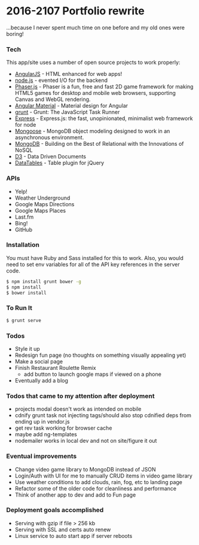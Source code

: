 # 2016-2107 Portfolio rewrite

...because I never spent much time on one before and my old ones were boring!

### Tech

This app/site uses a number of open source projects to work properly:

* [AngularJS](https://github.com/angular/angular) - HTML enhanced for web apps!
* [node.js](https://nodejs.org/en/) - evented I/O for the backend
* [Phaser.js](https://github.com/photonstorm/phaser) - Phaser is a fun, free and fast 2D game framework for making HTML5 games for desktop and mobile web browsers, supporting Canvas and WebGL rendering.
* [Angular Material](https://github.com/angular/material) - Material design for Angular
* [grunt](https://github.com/gruntjs/grunt) - Grunt: The JavaScript Task Runner
* [Express](https://github.com/expressjs/express) - Express.js: the fast, unopinionated, minimalist web framework for node
* [Mongoose](https://github.com/Automattic/mongoose) - MongoDB object modeling designed to work in an asynchronous environment.
* [MongoDB](https://www.mongodb.com/) - Building on the Best of Relational with the Innovations of NoSQL
* [D3](https://d3js.org/) - Data Driven Documents
* [DataTables](https://datatables.net/) - Table plugin for jQuery

### APIs

 - Yelp!
 - Weather Underground
 - Google Maps Directions
 - Google Maps Places
 - Last.fm
 - Bing!
 - GitHub

### Installation
You must have Ruby and Sass installed for this to work. Also, you would need to set env variables for all of the API key references in the server code.

```sh
$ npm install grunt bower -g
$ npm install
$ bower install
```

### To Run It
```sh
$ grunt serve
```


### Todos
- Style it up
- Redesign fun page (no thoughts on something visually appealing yet)
- Make a social page
- Finish Restaurant Roulette Remix
  - add button to launch google maps if viewed on a phone
- Eventually add a blog
 
 
### Todos that came to my attention after deployment
- projects modal doesn't work as intended on mobile
- cdnify grunt task not injecting tags/should also stop cdnified deps from ending up in vendor.js
- get rev task working for browser cache
- maybe add ng-templates
- nodemailer works in local dev and not on site/figure it out

### Eventual improvements
- Change video game library to MongoDB instead of JSON
- Login/Auth with UI for me to manually CRUD items in video game library
- Use weather conditions to add clouds, rain, fog, etc to landing page
- Refactor some of the older code for cleanliness and performance
- Think of another app to dev and add to Fun page

### Deployment goals accomplished
- Serving with gzip if file > 256 kb
- Serving with SSL and certs auto renew
- Linux service to auto start app if server reboots

